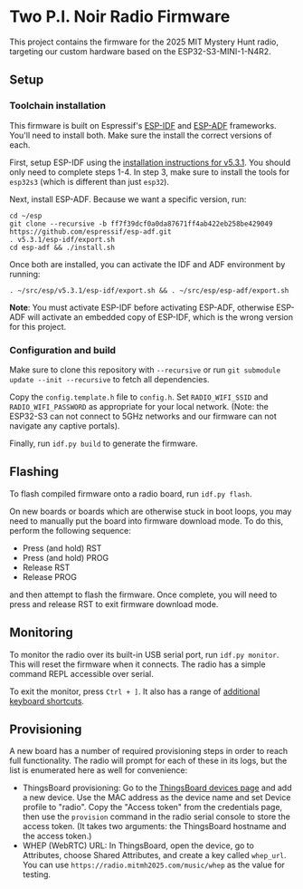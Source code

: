 # Two P.I. Noir Radio Firmware

This project contains the firmware for the 2025 MIT Mystery Hunt radio,
targeting our custom hardware based on the ESP32-S3-MINI-1-N4R2.

## Setup

### Toolchain installation

This firmware is built on Espressif's [ESP-IDF][] and [ESP-ADF][] frameworks.
You'll need to install both. Make sure the install the correct versions of each.

First, setup ESP-IDF using the [installation instructions for v5.3.1][ESP-IDF
install]. You should only need to complete steps 1-4. In step 3, make sure to
install the tools for `esp32s3` (which is different than just `esp32`).

Next, install ESP-ADF. Because we want a specific version, run:

```
cd ~/esp
git clone --recursive -b ff7f39dcf0a0da87671ff4ab422eb258be429049 https://github.com/espressif/esp-adf.git
. v5.3.1/esp-idf/export.sh
cd esp-adf && ./install.sh
```

Once both are installed, you can activate the IDF and ADF environment by
running:

```
. ~/src/esp/v5.3.1/esp-idf/export.sh && . ~/src/esp/esp-adf/export.sh
```

**Note**: You must activate ESP-IDF before activating ESP-ADF, otherwise ESP-ADF
will activate an embedded copy of ESP-IDF, which is the wrong version for this
project.

### Configuration and build

Make sure to clone this repository with `--recursive` or run `git submodule
update --init --recursive` to fetch all dependencies.

Copy the `config.template.h` file to `config.h`. Set `RADIO_WIFI_SSID` and
`RADIO_WIFI_PASSWORD` as appropriate for your local network. (Note: the ESP32-S3
can not connect to 5GHz networks and our firmware can not navigate any captive
portals).

Finally, run `idf.py build` to generate the firmware.

## Flashing

To flash compiled firmware onto a radio board, run `idf.py flash`.

On new boards or boards which are otherwise stuck in boot loops, you may need to
manually put the board into firmware download mode. To do this, perform the
following sequence:

* Press (and hold) RST
* Press (and hold) PROG
* Release RST
* Release PROG

and then attempt to flash the firmware. Once complete, you will need to press
and release RST to exit firmware download mode.

## Monitoring

To monitor the radio over its built-in USB serial port, run `idf.py monitor`.
This will reset the firmware when it connects. The radio has a simple command
REPL accessible over serial.

To exit the monitor, press `Ctrl + ]`. It also has a range of [additional
keyboard shortcuts][ESP-IDF monitor].

## Provisioning

A new board has a number of required provisioning steps in order to reach full
functionality. The radio will prompt for each of these in its logs, but the list
is enumerated here as well for convenience:

* ThingsBoard provisioning: Go to the [ThingsBoard devices page][] and add a new
  device. Use the MAC address as the device name and set Device profile to
  "radio". Copy the "Access token" from the credentials page, then use the
  `provision` command in the radio serial console to store the access token. (It takes two arguments: the ThingsBoard hostname and the access token.)
* WHEP (WebRTC) URL: In ThingsBoard, open the device, go to Attributes, choose
  Shared Attributes, and create a key called `whep_url`. You can use
  `https://radio.mitmh2025.com/music/whep` as the value for testing.

[ESP-IDF]: https://docs.espressif.com/projects/esp-idf/en/v5.3.1/esp32s3/index.html
[ESP-ADF]: https://docs.espressif.com/projects/esp-adf/en/latest/
[ESP-IDF install]: https://docs.espressif.com/projects/esp-idf/en/v5.3.1/esp32/get-started/linux-macos-setup.html
[ESP-IDF monitor]: https://docs.espressif.com/projects/esp-idf/en/stable/esp32/api-guides/tools/idf-monitor.html
[ThingsBoard devices page]: https://things.staging.mitmh2025.com/entities/devices